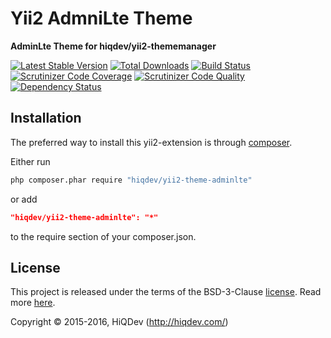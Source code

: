 Yii2 AdmniLte Theme
===================

**AdminLte Theme for hiqdev/yii2-thememanager**

[![Latest Stable Version](https://poser.pugx.org/hiqdev/yii2-theme-adminlte/v/stable)](https://packagist.org/packages/hiqdev/yii2-theme-adminlte)
[![Total Downloads](https://poser.pugx.org/hiqdev/yii2-theme-adminlte/downloads)](https://packagist.org/packages/hiqdev/yii2-theme-adminlte)
[![Build Status](https://img.shields.io/travis/hiqdev/yii2-theme-adminlte.svg)](https://travis-ci.org/hiqdev/yii2-theme-adminlte)
[![Scrutinizer Code Coverage](https://img.shields.io/scrutinizer/coverage/g/hiqdev/yii2-theme-adminlte.svg)](https://scrutinizer-ci.com/g/hiqdev/yii2-theme-adminlte/)
[![Scrutinizer Code Quality](https://img.shields.io/scrutinizer/g/hiqdev/yii2-theme-adminlte.svg)](https://scrutinizer-ci.com/g/hiqdev/yii2-theme-adminlte/)
[![Dependency Status](https://www.versioneye.com/php/hiqdev:yii2-theme-adminlte/dev-master/badge.svg)](https://www.versioneye.com/php/hiqdev:yii2-theme-adminlte/dev-master)

## Installation

The preferred way to install this yii2-extension is through [composer](http://getcomposer.org/download/).

Either run

```sh
php composer.phar require "hiqdev/yii2-theme-adminlte"
```

or add

```json
"hiqdev/yii2-theme-adminlte": "*"
```

to the require section of your composer.json.

## License

This project is released under the terms of the BSD-3-Clause [license](LICENSE).
Read more [here](http://choosealicense.com/licenses/bsd-3-clause).

Copyright © 2015-2016, HiQDev (http://hiqdev.com/)
